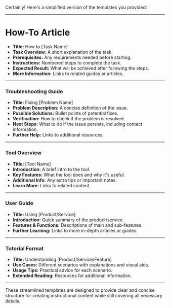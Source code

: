 Certainly! Here's a simplified version of the templates you provided:

---

# How-To Article

- **Title:** How to [Task Name]
- **Task Overview:** A short explanation of the task.
- **Prerequisites:** Any requirements needed before starting.
- **Instructions:** Numbered steps to complete the task.
- **Expected Result:** What will be achieved after following the steps.
- **More Information:** Links to related guides or articles.

---

### Troubleshooting Guide

- **Title:** Fixing [Problem Name]
- **Problem Description:** A concise definition of the issue.
- **Possible Solutions:** Bullet points of potential fixes.
- **Verification:** How to check if the problem is resolved.
- **Next Steps:** What to do if the issue persists, including contact information.
- **Further Help:** Links to additional resources.

---

### Tool Overview

- **Title:** [Tool Name]
- **Introduction:** A brief intro to the tool.
- **Key Features:** What the tool does and why it's useful.
- **Additional Info:** Any extra tips or important notes.
- **Learn More:** Links to related content.

---

### User Guide

- **Title:** Using [Product/Service]
- **Introduction:** Quick summary of the product/service.
- **Features & Functions:** Descriptions of main and sub-features.
- **Further Learning:** Links to more in-depth articles or guides.

---

### Tutorial Format

- **Title:** Understanding [Product/Service/Feature]
- **Use Cases:** Different scenarios with explanations and visual aids.
- **Usage Tips:** Practical advice for each scenario.
- **Extended Reading:** Resources for additional information.

---

These streamlined templates are designed to provide clear and concise structure for creating instructional content while still covering all necessary details.